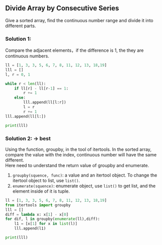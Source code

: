 ## Divide Array by Consecutive Series
Give a sorted array, find the continuous number range and divide it into different parts.

### Solution 1:
Compare the adjacent elements，if the difference is 1, the they are continuous numbers.

```python
ll = [1, 3, 3, 5, 6, 7, 8, 11, 12, 13, 18,19]
lll = []
l, r = 0, 1

while r < len(ll):
    if ll[r] - ll[r-1] == 1:
        r += 1
    else:
        lll.append(ll[l:r])
        l = r
        r += 1
lll.append(ll[l:])

print(lll)
```

### Solution 2: -> best
Using the function, groupby, in the tool of itertools. In the sorted array, compare the value with the index, continuous number will have the same different.  
Here need to understand the return value of groupby and enumerate.
1) `groupby(squence, func)`: a value and an itertool object. To change the itertool object to list, use `list()`.
2) `enumerate(squence)`: enumerate object, use `list()` to get list, and the element inside of it is tuple.

```python
ll = [1, 3, 3, 5, 6, 7, 8, 11, 12, 13, 18,19]
from itertools import groupby
lll = []
diff = lambda x: x[1] - x[0]
for dif, l in groupby(enumerate(ll),diff):          
    l1 = [x[1] for x in list(l)]
    lll.append(l1)

print(lll)
```
